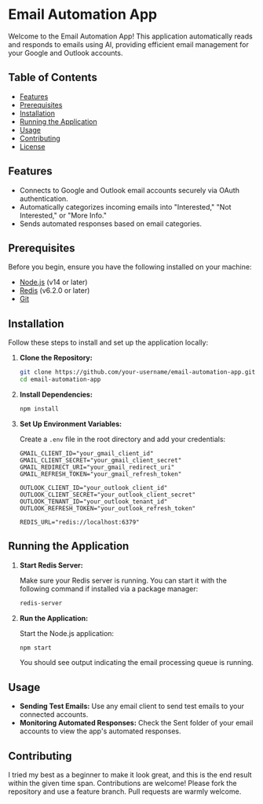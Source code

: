 # Email Automation App

Welcome to the Email Automation App! This application automatically reads and responds to emails using AI, providing efficient email management for your Google and Outlook accounts.

## Table of Contents

- [Features](#features)
- [Prerequisites](#prerequisites)
- [Installation](#installation)
- [Running the Application](#running-the-application)
- [Usage](#usage)
- [Contributing](#contributing)
- [License](#license)

## Features

- Connects to Google and Outlook email accounts securely via OAuth authentication.
- Automatically categorizes incoming emails into "Interested," "Not Interested," or "More Info."
- Sends automated responses based on email categories.

## Prerequisites

Before you begin, ensure you have the following installed on your machine:

- [Node.js](https://nodejs.org/) (v14 or later)
- [Redis](https://redis.io/download) (v6.2.0 or later)
- [Git](https://git-scm.com/)

## Installation

Follow these steps to install and set up the application locally:

1. **Clone the Repository:**

   ```bash
   git clone https://github.com/your-username/email-automation-app.git
   cd email-automation-app
   ```

2. **Install Dependencies:**

   ```bash
   npm install
   ```

3. **Set Up Environment Variables:**

   Create a `.env` file in the root directory and add your credentials:

   ```env
   GMAIL_CLIENT_ID="your_gmail_client_id"
   GMAIL_CLIENT_SECRET="your_gmail_client_secret"
   GMAIL_REDIRECT_URI="your_gmail_redirect_uri"
   GMAIL_REFRESH_TOKEN="your_gmail_refresh_token"

   OUTLOOK_CLIENT_ID="your_outlook_client_id"
   OUTLOOK_CLIENT_SECRET="your_outlook_client_secret"
   OUTLOOK_TENANT_ID="your_outlook_tenant_id"
   OUTLOOK_REFRESH_TOKEN="your_outlook_refresh_token"

   REDIS_URL="redis://localhost:6379"
   ```

## Running the Application

1. **Start Redis Server:**

   Make sure your Redis server is running. You can start it with the following command if installed via a package manager:

   ```bash
   redis-server
   ```

2. **Run the Application:**

   Start the Node.js application:

   ```bash
   npm start
   ```

   You should see output indicating the email processing queue is running.

## Usage

- **Sending Test Emails:** Use any email client to send test emails to your connected accounts.
- **Monitoring Automated Responses:** Check the Sent folder of your email accounts to view the app's automated responses.

## Contributing

I tried my best as a beginner to make it look great, and this is the end result within the given time span.
Contributions are welcome! Please fork the repository and use a feature branch. Pull requests are warmly welcome.

